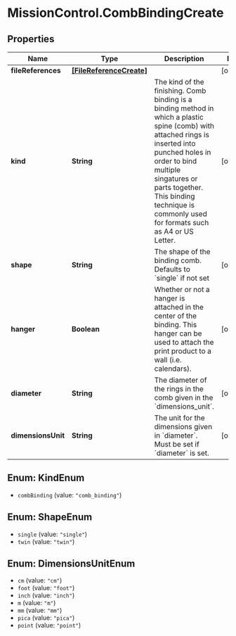 # MissionControl.CombBindingCreate

## Properties
Name | Type | Description | Notes
------------ | ------------- | ------------- | -------------
**fileReferences** | [**[FileReferenceCreate]**](FileReferenceCreate.md) |  | [optional] 
**kind** | **String** | The kind of the finishing. Comb binding is a binding method in which a plastic spine (comb) with attached rings is inserted into punched holes in order to bind multiple singatures or parts together. This binding technique is commonly used for formats such as A4 or US Letter. | [optional] 
**shape** | **String** | The shape of the binding comb. Defaults to &#x60;single&#x60; if not set | [optional] 
**hanger** | **Boolean** | Whether or not a hanger is attached in the center of the binding. This hanger can be used to attach the print product to a wall (i.e. calendars). | [optional] 
**diameter** | **String** | The diameter of the rings in the comb given in the &#x60;dimensions_unit&#x60;. | [optional] 
**dimensionsUnit** | **String** | The unit for the dimensions given in &#x60;diameter&#x60;. Must be set if &#x60;diameter&#x60; is set. | [optional] 

<a name="KindEnum"></a>
## Enum: KindEnum

* `combBinding` (value: `"comb_binding"`)


<a name="ShapeEnum"></a>
## Enum: ShapeEnum

* `single` (value: `"single"`)
* `twin` (value: `"twin"`)


<a name="DimensionsUnitEnum"></a>
## Enum: DimensionsUnitEnum

* `cm` (value: `"cm"`)
* `foot` (value: `"foot"`)
* `inch` (value: `"inch"`)
* `m` (value: `"m"`)
* `mm` (value: `"mm"`)
* `pica` (value: `"pica"`)
* `point` (value: `"point"`)

